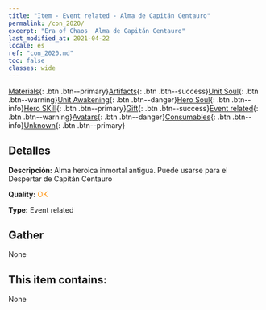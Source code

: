 ```yaml
---
title: "Item - Event related - Alma de Capitán Centauro"
permalink: /con_2020/
excerpt: "Era of Chaos  Alma de Capitán Centauro"
last_modified_at: 2021-04-22
locale: es
ref: "con_2020.md"
toc: false
classes: wide
---
```

 [Materials](/ItemsES/){: .btn .btn--primary}[Artifacts](/ItemsES/Artifacts/){: .btn .btn--success}[Unit Soul](/ItemsES/UnitSoul/){: .btn .btn--warning}[Unit Awakening](/ItemsES/UnitAwakening/){: .btn .btn--danger}[Hero Soul](/ItemsES/HeroSoul/){: .btn .btn--info}[Hero SKill](/ItemsES/HeroSkill/){: .btn .btn--primary}[Gift](/ItemsES/Gift/){: .btn .btn--success}[Event related](/ItemsES/Events/){: .btn .btn--warning}[Avatars](/ItemsES/Avatars/){: .btn .btn--danger}[Consumables](/ItemsES/Consumables/){: .btn .btn--info}[Unknown](/ItemsES/Unknown/){: .btn .btn--primary}

## Detalles
 **Descripción:** Alma heroica inmortal antigua. Puede usarse para el Despertar de Capitán Centauro

 **Quality:** <span style="color: #FF8C00">OK</span>

 **Type:** Event related

## Gather

  None

## This item contains:

  None

